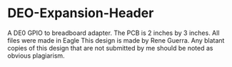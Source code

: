 # DEO-Expansion-Header
A DE0 GPIO to breadboard adapter. The PCB is 2 inches by 3 inches. All files were made in Eagle
This design is made by Rene Guerra. Any blatant copies of this design that are not submitted by me should be noted as obvious plagiarism.

